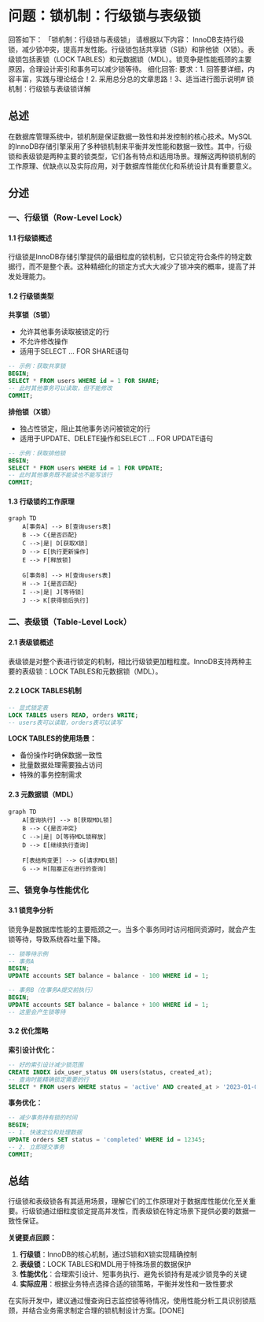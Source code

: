 # 问题：锁机制：行级锁与表级锁
回答如下：
「锁机制：行级锁与表级锁」 请根据以下内容：
InnoDB支持行级锁，减少锁冲突，提高并发性能。行级锁包括共享锁（S锁）和排他锁（X锁）。表级锁包括表锁（LOCK TABLES）和元数据锁（MDL）。锁竞争是性能瓶颈的主要原因，合理设计索引和事务可以减少锁等待。
 细化回答: 
 要求：1. 回答要详细，内容丰富，实践与理论结合！2. 采用总分总的文章思路！3、适当进行图示说明# 锁机制：行级锁与表级锁详解

## 总述

在数据库管理系统中，锁机制是保证数据一致性和并发控制的核心技术。MySQL的InnoDB存储引擎采用了多种锁机制来平衡并发性能和数据一致性。其中，行级锁和表级锁是两种主要的锁类型，它们各有特点和适用场景。理解这两种锁机制的工作原理、优缺点以及实际应用，对于数据库性能优化和系统设计具有重要意义。

## 分述

### 一、行级锁（Row-Level Lock）

#### 1.1 行级锁概述
行级锁是InnoDB存储引擎提供的最细粒度的锁机制，它只锁定符合条件的特定数据行，而不是整个表。这种精细化的锁定方式大大减少了锁冲突的概率，提高了并发处理能力。

#### 1.2 行级锁类型

**共享锁（S锁）**
- 允许其他事务读取被锁定的行
- 不允许修改操作
- 适用于SELECT ... FOR SHARE语句

```sql
-- 示例：获取共享锁
BEGIN;
SELECT * FROM users WHERE id = 1 FOR SHARE;
-- 此时其他事务可以读取，但不能修改
COMMIT;
```

**排他锁（X锁）**
- 独占性锁定，阻止其他事务访问被锁定的行
- 适用于UPDATE、DELETE操作和SELECT ... FOR UPDATE语句

```sql
-- 示例：获取排他锁
BEGIN;
SELECT * FROM users WHERE id = 1 FOR UPDATE;
-- 此时其他事务既不能读也不能写该行
COMMIT;
```

#### 1.3 行级锁的工作原理

```mermaid
graph TD
    A[事务A] --> B[查询users表]
    B --> C{是否匹配}
    C -->|是| D[获取X锁]
    D --> E[执行更新操作]
    E --> F[释放锁]
    
    G[事务B] --> H[查询users表]
    H --> I{是否匹配}
    I -->|是| J[等待锁]
    J --> K[获得锁后执行]
```

### 二、表级锁（Table-Level Lock）

#### 2.1 表级锁概述
表级锁是对整个表进行锁定的机制，相比行级锁更加粗粒度。InnoDB支持两种主要的表级锁：LOCK TABLES和元数据锁（MDL）。

#### 2.2 LOCK TABLES机制

```sql
-- 显式锁定表
LOCK TABLES users READ, orders WRITE;
-- users表可以读取，orders表可以读写
```

**LOCK TABLES的使用场景：**
- 备份操作时确保数据一致性
- 批量数据处理需要独占访问
- 特殊的事务控制需求

#### 2.3 元数据锁（MDL）

```mermaid
graph TD
    A[查询执行] --> B[获取MDL锁]
    B --> C{是否冲突}
    C -->|是| D[等待MDL锁释放]
    D --> E[继续执行查询]
    
    F[表结构变更] --> G[请求MDL锁]
    G --> H[阻塞正在进行的查询]
```

### 三、锁竞争与性能优化

#### 3.1 锁竞争分析
锁竞争是数据库性能的主要瓶颈之一。当多个事务同时访问相同资源时，就会产生锁等待，导致系统吞吐量下降。

```sql
-- 锁等待示例
-- 事务A
BEGIN;
UPDATE accounts SET balance = balance - 100 WHERE id = 1;

-- 事务B（在事务A提交前执行）
BEGIN;
UPDATE accounts SET balance = balance + 100 WHERE id = 1;
-- 这里会产生锁等待
```

#### 3.2 优化策略

**索引设计优化：**
```sql
-- 好的索引设计减少锁范围
CREATE INDEX idx_user_status ON users(status, created_at);
-- 查询时能精确锁定需要的行
SELECT * FROM users WHERE status = 'active' AND created_at > '2023-01-01';
```

**事务优化：**
```sql
-- 减少事务持有锁的时间
BEGIN;
-- 1. 快速定位和处理数据
UPDATE orders SET status = 'completed' WHERE id = 12345;
-- 2. 立即提交事务
COMMIT;
```

## 总结

行级锁和表级锁各有其适用场景，理解它们的工作原理对于数据库性能优化至关重要。行级锁通过细粒度锁定提高并发性，而表级锁在特定场景下提供必要的数据一致性保证。

**关键要点回顾：**
1. **行级锁**：InnoDB的核心机制，通过S锁和X锁实现精确控制
2. **表级锁**：LOCK TABLES和MDL用于特殊场景的数据保护
3. **性能优化**：合理索引设计、短事务执行、避免长锁持有是减少锁竞争的关键
4. **实际应用**：根据业务特点选择合适的锁策略，平衡并发性和一致性要求

在实际开发中，建议通过慢查询日志监控锁等待情况，使用性能分析工具识别锁瓶颈，并结合业务需求制定合理的锁机制设计方案。[DONE]
